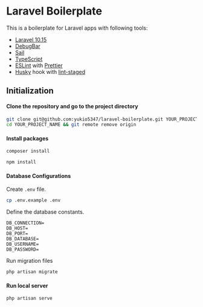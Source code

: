 # Laravel Boilerplate

This is a boilerplate for Laravel apps with following tools:
- [Laravel 10.15](https://laravel.com/docs/10.x/)
- [DebugBar](https://github.com/barryvdh/laravel-debugbar)
- [Sail](https://github.com/laravel/sail)
- [TypeScript](https://www.typescriptlang.org/)
- [ESLint](https://eslint.org/) with [Prettier](https://prettier.io/)
- [Husky](https://typicode.github.io/husky/#/) hook with [lint-staged](https://github.com/okonet/lint-staged)

## Initialization

#### Clone the repository and go to the project directory

```bash
git clone git@github.com:yukio5347/laravel-boilerplate.git YOUR_PROJECT_NAME
cd YOUR_PROJECT_NAME && git remote remove origin
```

#### Install packages

```bash
composer install
```

```bash
npm install
```

#### Database Configurations

Create `.env` file.

```bash
cp .env.example .env
```

Define the database constants.

```.env
DB_CONNECTION=
DB_HOST=
DB_PORT=
DB_DATABASE=
DB_USERNAME=
DB_PASSWORD=
```

Run migration files

```bash
php artisan migrate
```

#### Run local server

```bash
php artisan serve
```

